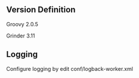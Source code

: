Version Definition
----------------------------------------------

Groovy 2.0.5

Grinder 3.11

Logging
----------------------------------------------
Configure logging by edit conf/logback-worker.xml
